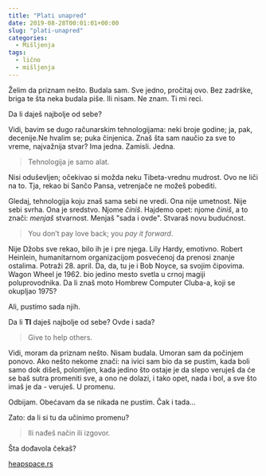 ```yaml
---
title: "Plati unapred"
date: 2019-08-28T00:01:01+00:00
slug: "plati-unapred"
categories:
  - Mišljenja
tags:
  - lično
  - mišljenja
---
```



Želim da priznam nešto. Budala sam. Sve jedno, pročitaj ovo. Bez zadrške, briga te šta neka budala piše. Ili nisam. Ne znam. Ti mi reci.

<!--more-->

Da li daješ najbolje od sebe?

Vidi, bavim se dugo računarskim tehnologijama: neki broje godine; ja, pak, decenije.Ne hvalim se; puka činjenica. Znaš šta sam naučio za sve to vreme, najvažnija stvar? Ima jedna. Zamisli. Jedna.

> Tehnologija je samo alat.

Nisi oduševljen; očekivao si možda neku Tibeta-vrednu mudrost. Ovo ne liči na to. Tja, rekao bi Sančo Pansa, vetrenjače ne možeš pobediti.

Gledaj, tehnologija koju znaš sama sebi ne vredi. Ona nije umetnost. Nije sebi svrha. Ona je sredstvo. Njome _činiš_. Hajdemo opet: njome _činiš_, a to znači: _menjaš_ stvarnost. Menjaš "sada i ovde". Stvaraš novu budućnost.

> You don’t pay love back; you *pay it forward*.

Nije Džobs sve rekao, bilo ih je i pre njega. Lily Hardy, emotivno. Robert Heinlein, humanitarnom organizacijom posvećenoj da prenosi znanje ostalima. Potraži 28. april. Da, da, tu je i Bob Noyce, sa svojim čipovima. Wagon Wheel je 1962. bio jedino mesto svetla u crnoj magiji poluprovodnika. Da li znaš moto Hombrew Computer Cluba-a, koji se okupljao 1975?

Ali, pustimo sada njih.

Da li **TI** daješ najbolje od sebe? Ovde i sada?

> Give to help others.

Vidi, moram da priznam nešto. Nisam budala. Umoran sam da počinjem ponovo. Ako nešto nekome znači: na ivici sam bio da se pustim, kada boli samo dok dišeš, polomljen, kada jedino što ostaje je da slepo veruješ da će se baš sutra promeniti sve, a ono ne dolazi, i tako opet, nada i bol, a sve što imaš je da - veruješ. U promenu.

Odbijam. Obećavam da se nikada ne pustim. Čak i tada...

Zato: da li si tu da učinimo promenu?

> Ili nađeš način ili izgovor.

Šta dođavola čekaš?

[heapspace.rs](https://heapspace.rs)